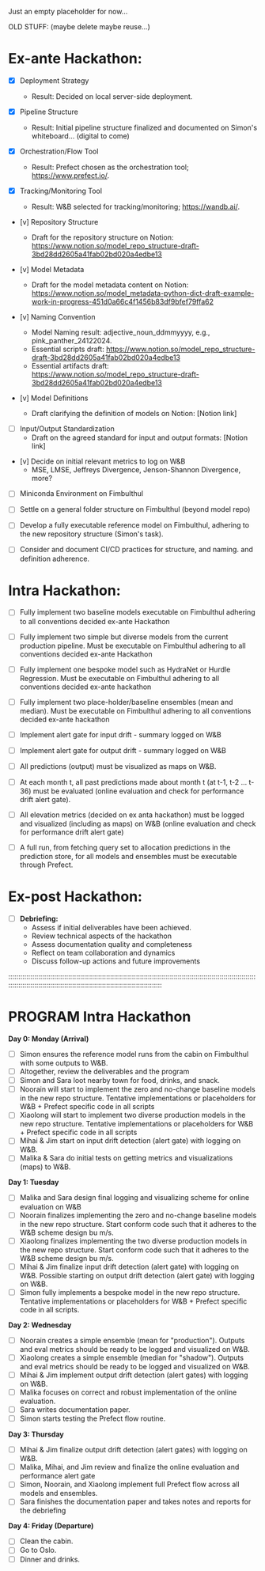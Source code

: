 Just an empty placeholder for now...







OLD STUFF: (maybe delete maybe reuse...)


# Ex-ante Hackathon:

+ [x] Deployment Strategy
   - Result: Decided on local server-side deployment.

+ [x] Pipeline Structure
   - Result: Initial pipeline structure finalized and documented on Simon's whiteboard... (digital to come)

+ [x] Orchestration/Flow Tool
   - Result: Prefect chosen as the orchestration tool; https://www.prefect.io/.

+ [x] Tracking/Monitoring Tool
   - Result: W&B selected for tracking/monitoring; https://wandb.ai/.

+ [v] Repository Structure
   - Draft for the repository structure on Notion: https://www.notion.so/model_repo_structure-draft-3bd28dd2605a41fab02bd020a4edbe13

+ [v] Model Metadata
   - Draft for the model metadata content on Notion: https://www.notion.so/model_metadata-python-dict-draft-example-work-in-progress-451d0a66c4f1456b83df9bfef79ffa62

+ [v] Naming Convention
    - Model Naming result: adjective_noun_ddmmyyyy, e.g., pink_panther_24122024.
    - Essential scripts draft: https://www.notion.so/model_repo_structure-draft-3bd28dd2605a41fab02bd020a4edbe13
    - Essential artifacts draft: https://www.notion.so/model_repo_structure-draft-3bd28dd2605a41fab02bd020a4edbe13
    
+ [v] Model Definitions
   - Draft clarifying the definition of models on Notion: [Notion link]

+ [ ] Input/Output Standardization
   - Draft on the agreed standard for input and output formats: [Notion link]

+ [v] Decide on initial relevant metrics to log on W&B
	- MSE, LMSE, Jeffreys Divergence, Jenson-Shannon Divergence, more? 

+ [ ] Miniconda Environment on Fimbulthul

+ [ ] Settle on a general folder structure on Fimbulthul (beyond model repo)

+ [ ] Develop a fully executable reference model on Fimbulthul, adhering to the new repository structure (Simon's task).

+ [ ] Consider and document CI/CD practices for structure, and naming. and definition adherence.

# Intra Hackathon:

- [ ] Fully implement two baseline models executable on Fimbulthul adhering to all conventions decided ex-ante Hackathon 
- [ ] Fully implement two simple but diverse models from the current production pipeline. Must be executable on Fimbulthul adhering to all conventions decided ex-ante Hackathon
- [ ] Fully implement one bespoke model such as HydraNet or Hurdle Regression. Must be executable on Fimbulthul adhering to all conventions decided ex-ante hackathon 
- [ ] Fully implement two place-holder/baseline ensembles (mean and median). Must be executable on Fimbulthul adhering to all conventions decided ex-ante hackathon 
- [ ] Implement alert gate for input drift - summary logged on W&B 
- [ ] Implement alert gate for output drift - summary logged on W&B 
- [ ] All predictions (output) must be visualized as maps on W&B.  
- [ ] At each month t, all past predictions made about month t (at t-1, t-2 ... t-36) must be evaluated (online evaluation and check for performance drift alert gate).
- [ ] All elevation metrics (decided on ex anta hackathon) must be logged and visualized (including as maps) on W&B (online evaluation and check for performance drift alert gate)
- [ ] A full run, from fetching query set to allocation predictions in the prediction store, for all models and ensembles must be executable through Prefect. 


# Ex-post Hackathon:
- [ ] **Debriefing:**  
	- Assess if initial deliverables have been achieved.
	- Review technical aspects of the hackathon
	- Assess documentation quality and completeness
	- Reflect on team collaboration and dynamics
	- Discuss follow-up actions and future improvements


:::::::::::::::::::::::::::::::::::::::::::::::::::::::::::::::::::::::::::::::::::::::::::::::::::::::::::::::::::::::::::::::::::::::::::::::::::::::::::::::::::::::::::::::::::::::::::::::::::::::::


# PROGRAM Intra Hackathon

**Day 0: Monday (Arrival)**

- [ ] Simon ensures the reference model runs from the cabin on Fimbulthul with some outputs to W&B.
- [ ] Altogether, review the deliverables and the program
- [ ] Simon and Sara loot nearby town for food, drinks, and snack.
- [ ] Noorain will start to implement the zero and no-change baseline models in the new repo structure. Tentative implementations or placeholders for W&B + Prefect specific code in all scripts
- [ ] Xiaolong will start to implement two diverse production models in the new repo structure. Tentative implementations or placeholders for W&B + Prefect specific code in all scripts
- [ ] Mihai & Jim start on input drift detection (alert gate) with logging on W&B.
- [ ] Malika & Sara do initial tests on getting metrics and visualizations (maps) to W&B.

**Day 1: Tuesday**

- [ ] Malika and Sara design final logging and visualizing scheme for online evaluation on W&B  
- [ ] Noorain finalizes implementing the zero and no-change baseline models in the new repo structure. Start conform code such that it adheres to the W&B scheme design bu m/s. 
- [ ] Xiaolong finalizes implementing the two diverse production models in the new repo structure. Start conform code such that it adheres to the W&B scheme design bu m/s. 
- [ ] Mihai & Jim finalize input drift detection (alert gate) with logging on W&B. Possible starting on output drift detection (alert gate) with logging on W&B.
- [ ] Simon fully implements a bespoke model in the new repo structure. Tentative implementations or placeholders for W&B + Prefect specific code in all scripts.

**Day 2: Wednesday**

- [ ] Noorain creates a simple ensemble (mean for "production"). Outputs and eval metrics should be ready to be logged and visualized on W&B.
- [ ] Xiaolong creates a simple ensemble (median for "shadow"). Outputs and eval metrics should be ready to be logged and visualized on W&B.
- [ ] Mihai & Jim implement output drift detection (alert gates) with logging on W&B.
- [ ] Malika focuses on correct and robust implementation of the online evaluation.
- [ ] Sara writes documentation paper.
- [ ] Simon starts testing the Prefect flow routine.

**Day 3: Thursday**

- [ ] Mihai & Jim finalize output drift detection (alert gates) with logging on W&B.
- [ ] Malika, Mihai, and Jim review and finalize the online evaluation and performance alert gate
- [ ] Simon, Noorain, and Xiaolong implement full Prefect flow across all models and ensembles.
- [ ] Sara finishes the documentation paper and takes notes and reports for the debriefing

**Day 4: Friday (Departure)**

- [ ] Clean the cabin.
- [ ] Go to Oslo.
- [ ] Dinner and drinks.
